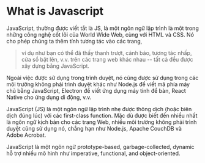 # What is Javascript

JavaScript, thường được viết tắt là JS, là một ngôn ngữ lập trình là một trong những công nghệ cốt lõi của World 
Wide Web, cùng với HTML và CSS. Nó cho phép chúng ta thêm tính tương tác vào các trang, 

> ví dụ như bạn có thể đã thấy thanh trượt, cảnh báo, tương tác nhấp, cửa sổ bật lên, v.v. trên các trang web khác nhau -- tất cả đều được xây dựng bằng JavaScript. 

Ngoài việc được sử dụng trong trình duyệt, nó cũng được sử dụng trong các môi trường không phải trình duyệt khác như Node.js để viết mã phía máy chủ bằng JavaScript, Electron để viết ứng dụng máy tính để bàn, React Native cho ứng dụng di động, v.v.

JavaScript (JS) là một ngôn ngữ lập trình nhẹ được thông dịch (hoặc biên dịch đúng lúc) với các first-class function. Mặc dù được biết đến nhiều nhất là ngôn ngữ kịch bản cho các trang Web, nhiều môi trường không phải trình duyệt cũng sử dụng nó, chẳng hạn như Node.js, Apache CouchDB và Adobe Acrobat. 

JavaScript là một ngôn ngữ  prototype-based, garbage-collected, dynamic hỗ trợ nhiều mô hình như imperative, functional, and object-oriented.
